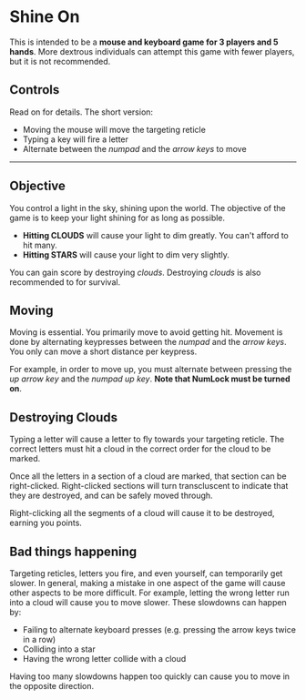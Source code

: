 # Shine On

This is intended to be a **mouse and keyboard game for 3 players and 5 hands**. More dextrous individuals can attempt this game with fewer players, but it is not recommended.


## Controls
Read on for details. The short version:
* Moving the mouse will move the targeting reticle
* Typing a key will fire a letter
* Alternate between the *numpad* and the *arrow keys* to move
-----

## Objective

You control a light in the sky, shining upon the world. The objective of the game is to keep your light shining for as long as possible.

* **Hitting CLOUDS** will cause your light to dim greatly. You can't afford to hit many.
* **Hitting STARS** will cause your light to dim very slightly.

You can gain score by destroying *clouds*. Destroying *clouds* is also recommended to for survival. 


## Moving

Moving is essential. You primarily move to avoid getting hit. Movement is done by alternating keypresses between the *numpad* and the *arrow keys*. You only can move a short distance per keypress. 

For example, in order to move up, you must alternate between pressing the *up arrow key* and the *numpad up key*. **Note that NumLock must be turned on**.


## Destroying Clouds

Typing a letter will cause a letter to fly towards your targeting reticle. The correct letters must hit a cloud in the correct order for the cloud to be marked.

Once all the letters in a section of a cloud are marked, that section can be right-clicked. Right-clicked sections will turn transcluscent to indicate that they are destroyed, and can be safely moved through.

Right-clicking all the segments of a cloud will cause it to be destroyed, earning you points.


## Bad things happening

Targeting reticles, letters you fire, and even yourself, can temporarily get slower. In general, making a mistake in one aspect of the game will cause other aspects to be more difficult. For example, letting the wrong letter run into a cloud will cause you to move slower. These slowdowns can happen by:

* Failing to alternate keyboard presses (e.g. pressing the arrow keys twice in a row)
* Colliding into a star
* Having the wrong letter collide with a cloud

Having too many slowdowns happen too quickly can cause you to move in the opposite direction.
